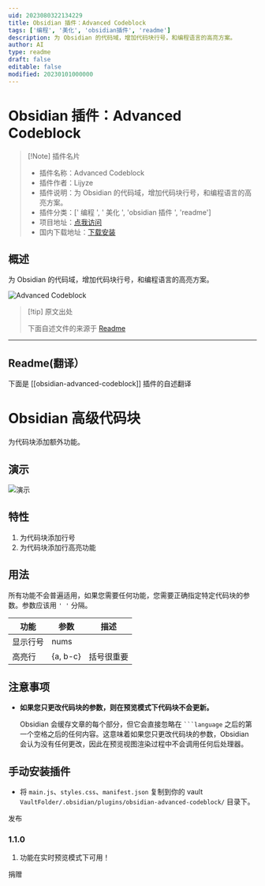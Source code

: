 ```yaml
---
uid: 2023080322134229
title: Obsidian 插件：Advanced Codeblock
tags: ['编程', '美化', 'obsidian插件', 'readme']
description: 为 Obsidian 的代码域，增加代码块行号，和编程语言的高亮方案。
author: AI
type: readme
draft: false
editable: false
modified: 20230101000000
---
```


# Obsidian 插件：Advanced Codeblock

> [!Note] 插件名片
> - 插件名称：Advanced Codeblock
> - 插件作者：Lijyze
> - 插件说明：为 Obsidian 的代码域，增加代码块行号，和编程语言的高亮方案。
> - 插件分类：[' 编程 ', ' 美化 ', 'obsidian 插件 ', 'readme']
> - 项目地址：[点我访问](https://github.com/lijyze/obsidian-advanced-codeblock)
> - 国内下载地址：[下载安装](https://pkmer.cn/products/plugin/pluginMarket/?obsidian-advanced-codeblock)

## 概述

为 Obsidian 的代码域，增加代码块行号，和编程语言的高亮方案。

![Advanced Codeblock](https://cdn.pkmer.cn/covers/obsidian-advanced-codeblock.png!pkmer)

> [!tip] 原文出处
>
>下面自述文件的来源于 [Readme](https://ghproxy.net/https://raw.githubusercontent.com/lijyze/obsidian-advanced-codeblock/main/README.md)
>

---

## Readme(翻译）

下面是 [[obsidian-advanced-codeblock]] 插件的自述翻译

# Obsidian 高级代码块

为代码块添加额外功能。

## 演示

![演示](https://raw.githubusercontent.com/lijyze/obsidian-advanced-codeblock/main/assets/demo.png)

## 特性

1. 为代码块添加行号
2. 为代码块添加行高亮功能

## 用法

所有功能不会普遍适用，如果您需要任何功能，您需要正确指定特定代码块的参数。参数应该用 `' '` 分隔。

| 功能               | 参数     | 描述             |
| ----------------- | -------- | --------------- |
| 显示行号         | nums     |
| 高亮行           | {a, b-c} | 括号很重要 |

## 注意事项

- **如果您只更改代码块的参数，则在预览模式下代码块不会更新。**

  Obsidian 会缓存文章的每个部分，但它会直接忽略在 ```` ```language ```` 之后的第一个空格之后的任何内容。这意味着如果您只更改代码块的参数，Obsidian 会认为没有任何更改，因此在预览视图渲染过程中不会调用任何后处理器。

## 手动安装插件

- 将 `main.js`、`styles.css`、`manifest.json` 复制到你的 vault `VaultFolder/.obsidian/plugins/obsidian-advanced-codeblock/` 目录下。

发布

### 1.1.0

1. 功能在实时预览模式下可用！

捐赠
